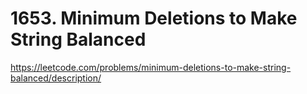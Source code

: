 # 1653. Minimum Deletions to Make String Balanced

https://leetcode.com/problems/minimum-deletions-to-make-string-balanced/description/